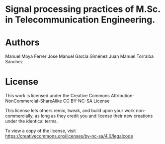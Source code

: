 # Signal processing practices of M.Sc. in Telecommunication Engineering.

# Authors

  Manuel Moya Ferrer
  Jose Manuel García Giménez
  Juan Manuel Torralba Sánchez

# License 

This work is licensed under the Creative Commons
Attribution-NonCommercial-ShareAlike CC BY-NC-SA License 

This license lets others remix, tweak, and build upon your work
non-commercially, as long as they credit you and license their new 
creations under the identical terms.

To view a copy of the license, visit https://creativecommons.org/licenses/by-nc-sa/4.0/legalcode
